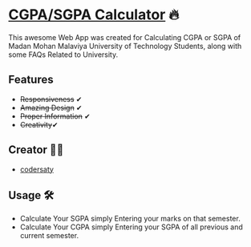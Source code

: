 # [CGPA/SGPA Calculator](https://codersaty.github.io/cgpacalculator/) 🔥
This awesome Web App was created for Calculating CGPA or SGPA of Madan Mohan Malaviya University of Technology Students, along with some FAQs Related to University.

## Features
* <s>Responsiveness</s> ✔
* <s>Amazing Design</s> ✔
* <s>Proper Information</s> ✔
* <s>Creativity</s>✔

## Creator 👨‍💻
* [codersaty](https://codersaty.github.io/cgpacalculator/creator.html)

## Usage 🛠
* Calculate Your SGPA simply Entering your marks on that semester.
* Calculate Your CGPA simply Entering your SGPA of all previous and current semester.

